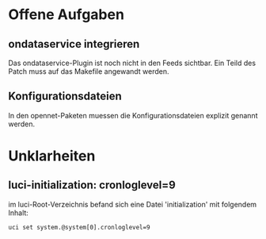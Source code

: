 Offene Aufgaben
===============

ondataservice integrieren
-------------------------

Das ondataservice-Plugin ist noch nicht in den Feeds  sichtbar. Ein Teild des Patch muss auf das Makefile angewandt werden.


Konfigurationsdateien
---------------------

In den opennet-Paketen muessen die Konfigurationsdateien explizit genannt werden.


Unklarheiten
============

luci-initialization: cronloglevel=9
-----------------------------------

im luci-Root-Verzeichnis befand sich eine Datei 'initialization' mit folgendem Inhalt:

    uci set system.@system[0].cronloglevel=9

